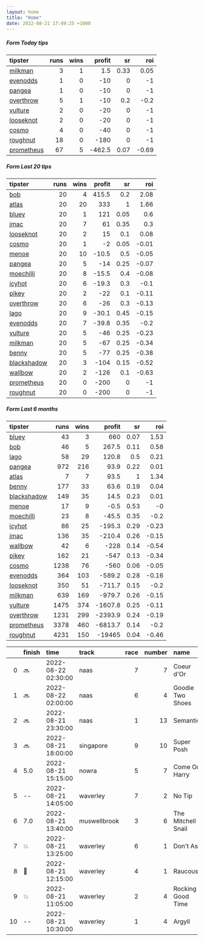 ```yaml
---   
layout: home  
title: "Home"   
date: 2022-08-21 17:49:25 +1000  
---   
```



##### Form Today tips   

| tipster                                                       |   runs |   wins |   profit |   sr |   roi |
|:--------------------------------------------------------------|-------:|-------:|---------:|-----:|------:|
| [milkman](https://mrwayneo.github.io/tips/milkman.html)       |      3 |      1 |      1.5 | 0.33 |  0.05 |
| [evenodds](https://mrwayneo.github.io/tips/evenodds.html)     |      1 |      0 |    -10   | 0    | -1    |
| [pangea](https://mrwayneo.github.io/tips/pangea.html)         |      1 |      0 |    -10   | 0    | -1    |
| [overthrow](https://mrwayneo.github.io/tips/overthrow.html)   |      5 |      1 |    -10   | 0.2  | -0.2  |
| [vulture](https://mrwayneo.github.io/tips/vulture.html)       |      2 |      0 |    -20   | 0    | -1    |
| [looseknot](https://mrwayneo.github.io/tips/looseknot.html)   |      2 |      0 |    -20   | 0    | -1    |
| [cosmo](https://mrwayneo.github.io/tips/cosmo.html)           |      4 |      0 |    -40   | 0    | -1    |
| [roughnut](https://mrwayneo.github.io/tips/roughnut.html)     |     18 |      0 |   -180   | 0    | -1    |
| [prometheus](https://mrwayneo.github.io/tips/prometheus.html) |     67 |      5 |   -462.5 | 0.07 | -0.69 |

##### Form Last 20 tips   

| tipster                                                         |   runs |   wins |   profit |   sr |   roi |
|:----------------------------------------------------------------|-------:|-------:|---------:|-----:|------:|
| [bob](https://mrwayneo.github.io/tips/bob.html)                 |     20 |      4 |    415.5 | 0.2  |  2.08 |
| [atlas](https://mrwayneo.github.io/tips/atlas.html)             |     20 |     20 |    333   | 1    |  1.66 |
| [bluey](https://mrwayneo.github.io/tips/bluey.html)             |     20 |      1 |    121   | 0.05 |  0.6  |
| [jmac](https://mrwayneo.github.io/tips/jmac.html)               |     20 |      7 |     61   | 0.35 |  0.3  |
| [looseknot](https://mrwayneo.github.io/tips/looseknot.html)     |     20 |      2 |     15   | 0.1  |  0.08 |
| [cosmo](https://mrwayneo.github.io/tips/cosmo.html)             |     20 |      1 |     -2   | 0.05 | -0.01 |
| [menoe](https://mrwayneo.github.io/tips/menoe.html)             |     20 |     10 |    -10.5 | 0.5  | -0.05 |
| [pangea](https://mrwayneo.github.io/tips/pangea.html)           |     20 |      5 |    -14   | 0.25 | -0.07 |
| [moechilli](https://mrwayneo.github.io/tips/moechilli.html)     |     20 |      8 |    -15.5 | 0.4  | -0.08 |
| [icyhot](https://mrwayneo.github.io/tips/icyhot.html)           |     20 |      6 |    -19.3 | 0.3  | -0.1  |
| [pikey](https://mrwayneo.github.io/tips/pikey.html)             |     20 |      2 |    -22   | 0.1  | -0.11 |
| [overthrow](https://mrwayneo.github.io/tips/overthrow.html)     |     20 |      6 |    -26   | 0.3  | -0.13 |
| [lago](https://mrwayneo.github.io/tips/lago.html)               |     20 |      9 |    -30.1 | 0.45 | -0.15 |
| [evenodds](https://mrwayneo.github.io/tips/evenodds.html)       |     20 |      7 |    -39.8 | 0.35 | -0.2  |
| [vulture](https://mrwayneo.github.io/tips/vulture.html)         |     20 |      5 |    -46   | 0.25 | -0.23 |
| [milkman](https://mrwayneo.github.io/tips/milkman.html)         |     20 |      5 |    -67   | 0.25 | -0.34 |
| [benny](https://mrwayneo.github.io/tips/benny.html)             |     20 |      5 |    -77   | 0.25 | -0.38 |
| [blackshadow](https://mrwayneo.github.io/tips/blackshadow.html) |     20 |      3 |   -104   | 0.15 | -0.52 |
| [wallbow](https://mrwayneo.github.io/tips/wallbow.html)         |     20 |      2 |   -126   | 0.1  | -0.63 |
| [prometheus](https://mrwayneo.github.io/tips/prometheus.html)   |     20 |      0 |   -200   | 0    | -1    |
| [roughnut](https://mrwayneo.github.io/tips/roughnut.html)       |     20 |      0 |   -200   | 0    | -1    |

##### Form Last 6 months   

| tipster                                                         |   runs |   wins |   profit |   sr |   roi |
|:----------------------------------------------------------------|-------:|-------:|---------:|-----:|------:|
| [bluey](https://mrwayneo.github.io/tips/bluey.html)             |     43 |      3 |    660   | 0.07 |  1.53 |
| [bob](https://mrwayneo.github.io/tips/bob.html)                 |     46 |      5 |    267.5 | 0.11 |  0.58 |
| [lago](https://mrwayneo.github.io/tips/lago.html)               |     58 |     29 |    120.8 | 0.5  |  0.21 |
| [pangea](https://mrwayneo.github.io/tips/pangea.html)           |    972 |    216 |     93.9 | 0.22 |  0.01 |
| [atlas](https://mrwayneo.github.io/tips/atlas.html)             |      7 |      7 |     93.5 | 1    |  1.34 |
| [benny](https://mrwayneo.github.io/tips/benny.html)             |    177 |     33 |     63.6 | 0.19 |  0.04 |
| [blackshadow](https://mrwayneo.github.io/tips/blackshadow.html) |    149 |     35 |     14.5 | 0.23 |  0.01 |
| [menoe](https://mrwayneo.github.io/tips/menoe.html)             |     17 |      9 |     -0.5 | 0.53 | -0    |
| [moechilli](https://mrwayneo.github.io/tips/moechilli.html)     |     23 |      8 |    -45.5 | 0.35 | -0.2  |
| [icyhot](https://mrwayneo.github.io/tips/icyhot.html)           |     86 |     25 |   -195.3 | 0.29 | -0.23 |
| [jmac](https://mrwayneo.github.io/tips/jmac.html)               |    136 |     35 |   -210.4 | 0.26 | -0.15 |
| [wallbow](https://mrwayneo.github.io/tips/wallbow.html)         |     42 |      6 |   -228   | 0.14 | -0.54 |
| [pikey](https://mrwayneo.github.io/tips/pikey.html)             |    162 |     21 |   -547   | 0.13 | -0.34 |
| [cosmo](https://mrwayneo.github.io/tips/cosmo.html)             |   1238 |     76 |   -560   | 0.06 | -0.05 |
| [evenodds](https://mrwayneo.github.io/tips/evenodds.html)       |    364 |    103 |   -589.2 | 0.28 | -0.16 |
| [looseknot](https://mrwayneo.github.io/tips/looseknot.html)     |    350 |     51 |   -711.7 | 0.15 | -0.2  |
| [milkman](https://mrwayneo.github.io/tips/milkman.html)         |    639 |    169 |   -979.7 | 0.26 | -0.15 |
| [vulture](https://mrwayneo.github.io/tips/vulture.html)         |   1475 |    374 |  -1607.8 | 0.25 | -0.11 |
| [overthrow](https://mrwayneo.github.io/tips/overthrow.html)     |   1231 |    299 |  -2393.9 | 0.24 | -0.19 |
| [prometheus](https://mrwayneo.github.io/tips/prometheus.html)   |   3378 |    460 |  -6813.7 | 0.14 | -0.2  |
| [roughnut](https://mrwayneo.github.io/tips/roughnut.html)       |   4231 |    150 | -19465   | 0.04 | -0.46 |

|    | finish            | time                | track        |   race |   number | name               |   odds | tipster            |
|---:|:------------------|:--------------------|:-------------|-------:|---------:|:-------------------|-------:|:-------------------|
|  0 | :soon:            | 2022-08-22 02:30:00 | naas         |      7 |        7 | Coeur d'Or         |    0   | looseknot          |
|  1 | :soon:            | 2022-08-22 02:00:00 | naas         |      6 |        4 | Goodie Two Shoes   |    0   | milkman            |
|  2 | :soon:            | 2022-08-21 23:30:00 | naas         |      1 |       13 | Semantics          |    0   | looseknot          |
|  3 | :soon:            | 2022-08-21 18:00:00 | singapore    |      9 |       10 | Super Posh         |    0   | vulture            |
|  4 | 5.0               | 2022-08-21 15:15:00 | nowra        |      5 |        7 | Come On Harry      |    9.5 | overthrow          |
|  5 | --                | 2022-08-21 14:05:00 | waverley     |      7 |        2 | No Tip             |   16   | evenodds,overthrow |
|  6 | 7.0               | 2022-08-21 13:40:00 | muswellbrook |      3 |        6 | The Mitchell Snail |   19   | milkman            |
|  7 | :boom:            | 2022-08-21 13:25:00 | waverley     |      6 |        1 | Don't Ask          |    2.2 | milkman            |
|  8 | :3rd_place_medal: | 2022-08-21 12:15:00 | waverley     |      4 |        1 | Raucous            |    3.6 | overthrow          |
|  9 | :boom:            | 2022-08-21 11:05:00 | waverley     |      2 |        4 | Rocking Good Time  |    4   | overthrow          |
| 10 | --                | 2022-08-21 10:30:00 | waverley     |      1 |        4 | Argyll             |    4   | overthrow          |